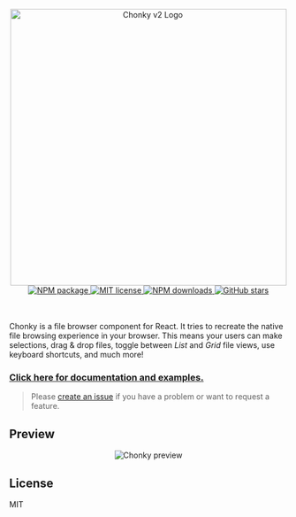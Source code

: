 <p align="center">
    <img src="https://chonky.io/chonky-logo-v2.png" alt="Chonky v2 Logo" width="500" />
    <br />
    <a href="https://www.npmjs.com/package/chonky-custom">
        <img
            alt="NPM package"
            src="https://img.shields.io/npm/v/chonky.svg?style=flat&colorB=ffac5c"
        />
    </a>
    <a href="https://tldrlegal.com/license/mit-license">
        <img
            alt="MIT license"
            src="https://img.shields.io/npm/l/chonky-custom?style=flat&colorB=dcd67a"
        />
    </a>
    <a href="https://www.npmjs.com/package/chonky-custom">
        <img
            alt="NPM downloads"
            src="https://img.shields.io/npm/dt/chonky-custom?style=flat&colorB=aef498"
        />
    </a>
    <a href="https://github.com/akbaruddin/Chonky">
        <img
            alt="GitHub stars"
            src="https://img.shields.io/github/stars/akbaruddin/Chonky?style=flat&colorB=50f4cc"
        />
    </a>
    <br />
    <br />
    <br />
</p>

Chonky is a file browser component for React. It tries to recreate the native file
browsing experience in your browser. This means your users can make selections, drag
& drop files, toggle between _List_ and _Grid_ file views, use keyboard shortcuts, and
much more!

### [Click here for documentation and examples.](https://chonky.io/)

> Please [create an issue](https://github.com/akbaruddin/Chonky/issues) if you have a
> problem or want to request a feature.

## Preview

<p align="center">
  <img src="https://chonky.io/chonky-v2-preview.gif" alt="Chonky preview">
</p>

## License

MIT
